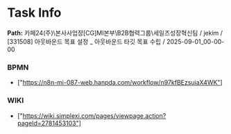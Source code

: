 # Task Info

**Path:** 카페24(주)\본사사업장\[CG]MI본부\B2B협력그룹\세일즈성장혁신팀 / jekim / [331508] 아웃바운드 목표 설정 _ 아웃바운드 타깃 목표 수립 / 2025-09-01_00-00-00

### BPMN
- ["https://n8n-mi-087-web.hanpda.com/workflow/n97kfBEzsuiaX4WK"]

### WIKI
- ["https://wiki.simplexi.com/pages/viewpage.action?pageId=2781453103"]

